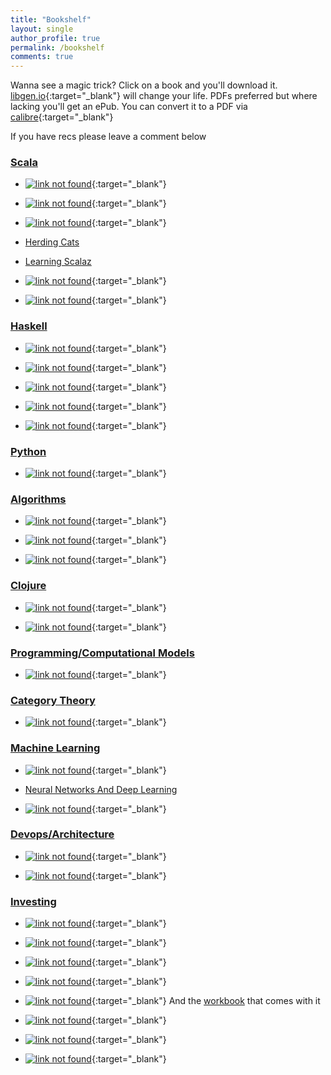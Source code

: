 ```yaml
---
title: "Bookshelf"
layout: single
author_profile: true
permalink: /bookshelf
comments: true
---
```



Wanna see a magic trick? Click on a book and you'll download it. [libgen.io](http://libgen.io){:target="_blank"} will change
your life. PDFs preferred but where lacking you'll get an ePub. You can convert it to a PDF via
[calibre](https://calibre-ebook.com/download){:target="_blank"}


If you have recs please leave a comment below


### [Scala](#scala)

* [![link not found](/assets/images/fpis.jpg)](http://booksdl.org/get.php?md5=cef507e9aa5f3d0af70faa017150a772){:target="_blank"}

* [![link not found](/assets/images/shpp.jpg)](http://booksdl.org/get.php?md5=E54E2759B047FB6F9121F7FB81A5E659){:target="_blank"}

* [![link not found](/assets/images/aswc.jpg)](/assets/advanced-scala.pdf){:target="_blank"}

* [Herding Cats](http://eed3si9n.com/herding-cats/)

* [Learning Scalaz](http://eed3si9n.com/learning-scalaz/)

* [![link not found](/assets/images/fpfmws.png)](https://leanpub.com/fpmortals){:target="_blank"}

* [![link not found](/assets/images/lcpis.jpg)](http://booksdl.org/get.php?md5=beccc2c94b4a21c3778e8f8d45365e5f){:target="_blank"}


### [Haskell](#haskell)

* [![link not found](/assets/images/lyahfgg.jpg)](http://booksdl.org/get.php?md5=C95215EBDA5B815C1ECB505AE42D0630){:target="_blank"}

* [![link not found](/assets/images/tfwh.jpg)](http://booksdl.org/get.php?md5=b729813892b40886d6ab2db229b9b76e){:target="_blank"}

* [![link not found](/assets/images/hhpp.jpg)](http://booksdl.org/get.php?md5=cb6443ca2e20844e7ff3cc217a2bd1b4){:target="_blank"}

* [![link not found](/assets/images/pacpih.jpg)](http://booksdl.org/get.php?md5=fcad24f53370aeea233f80ae9aa489e8){:target="_blank"}

* [![link not found](/assets/images/hp.jpg)](http://booksdl.org/get.php?md5=0073d1100c226de172fca6fa9b2809d9){:target="_blank"}

### [Python](#python)

* [![link not found](/assets/images/fpp.jpg)](http://booksdl.org/get.php?md5=e1ebf71c169bd819f80df0a1e3f8ec91){:target="_blank"}


### [Algorithms](#algorithms)

* [![link not found](/assets/images/a.jpg)](http://booksdl.org/get.php?md5=B630255385C04C1D14B2C055C3C0B7D6){:target="_blank"}

* [![link not found](/assets/images/ita.jpg)](http://booksdl.org/get.php?md5=236A1AA3905BD94D9163EB87C84A93DC){:target="_blank"}

* [![link not found](/assets/images/pfds.jpg)](http://booksdl.org/get.php?md5=b9cfbfbddf11107f53d1ee7448006453){:target="_blank"}


### [Clojure](#clojure)

* [![link not found](/assets/images/cftbat.png)](http://booksdl.org/get.php?md5=1f7f9d1b21682b1495c3599fdaad0b31){:target="_blank"}

* [![link not found](/assets/images/tjoc.jpg)](http://booksdl.org/get.php?md5=6f9aa44649fc59ab14e876b7cfb0dfd5){:target="_blank"}


### [Programming/Computational Models](#programmingcomputational-models)

* [![link not found](/assets/images/ctmcp.jpg)](http://booksdl.org/get.php?md5=010E3DFADD48D815CE185F9FFB8CDE25){:target="_blank"}


### [Category Theory](#category-theory)

* [![link not found](/assets/images/ctfp.jpg)](https://github.com/hmemcpy/milewski-ctfp-pdf/releases/download/v1.2.1/category-theory-for-programmers.pdf){:target="_blank"}

### [Machine Learning](#machine-learning)

* [![link not found](/assets/images/pml.jpg)](http://booksdl.org/get.php?md5=CE59F4B175F096DE3200CF56522E87AD){:target="_blank"}

* [Neural Networks And Deep Learning](http://neuralnetworksanddeeplearning.com/)

* [![link not found](/assets/images/dlwp.jpg)](http://booksdl.org/get.php?md5=584B39E75A5B9E072467AFD6A684D0FB){:target="_blank"}


### [Devops/Architecture](#devopsarchitecture)

* [![link not found](/assets/images/kubernetes-in-action.jpg)](http://booksdl.org/get.php?md5=DAEE4F2B5889844819499C5EBFEA3147){:target="_blank"}

* [![link not found](/assets/images/ddia.jpg)](http://booksdl.org/get.php?md5=BF7C3FECFE5DCFFCEB170B2AA6D34C31){:target="_blank"}

### [Investing](#investing)

* [![link not found](/assets/images/ouows.jpg)](http://booksdl.org/get.php?md5=743ADBCDE11591CE5A9F685EF51D2928){:target="_blank"}

* [![link not found](/assets/images/eowb.jpg)](http://booksdl.org/get.php?md5=D8C969FBE1E4DAA6E3AF52EE0A13BA3C){:target="_blank"}

* [![link not found](/assets/images/arwdws.jpg)](http://booksdl.org/get.php?md5=1F6BCC50B400E659172EBE582C94A71F){:target="_blank"}

* [![link not found](/assets/images/tlbtbtm.jpg)](http://booksdl.org/get.php?md5=1D39A6F7B9ABA604357A0CC88D7FE443){:target="_blank"}

* [![link not found](/assets/images/vmamtvoc.jpg)](http://booksdl.org/get.php?md5=6F1DA5A5AE0C9E92D45208B294118C56){:target="_blank"}
And the [workbook](http://booksdl.org/get.php?md5=6F1DA5A5AE0C9E92D45208B294118C56) that comes with it

* [![link not found](/assets/images/teb.jpg)](http://booksdl.org/get.php?md5=4ACCD25027DA3BC5F5F96F69BE81AABC){:target="_blank"}

* [![link not found](/assets/images/tlbocsi.jpg)](http://booksdl.org/get.php?md5=BD052301FCE43A8588F426161233E666){:target="_blank"}

* [![link not found](/assets/images/toegyen.jpg)](http://booksdl.org/get.php?md5=1E5140859130091B8BF3F440B372277E){:target="_blank"}


